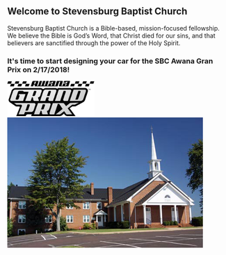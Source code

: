 ## Welcome to Stevensburg Baptist Church

Stevensburg Baptist Church is a Bible-based, mission-focused fellowship. We believe the Bible is God’s Word, that Christ died for our sins, and that believers are sanctified through the power of the Holy Spirit.

### It's time to start designing your car for the SBC Awana Gran Prix on 2/17/2018!
<img src="./images/GP_Logo_Grayscale.jpg" width="200">

<img src="./images/church.jpg">

<meta name="google-site-verification" content="SN7tUi9UNXkTzSYDhFa6YwrGtFGYF4B7QXP62qp_HAc" />
